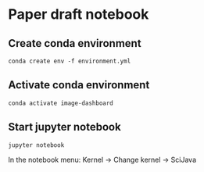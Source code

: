 Paper draft notebook
====================

Create conda environment
------------------------

    conda create env -f environment.yml

Activate conda environment
--------------------------

    conda activate image-dashboard

Start jupyter notebook 
-----------------------

    jupyter notebook

In the notebook menu: Kernel -> Change kernel -> SciJava
